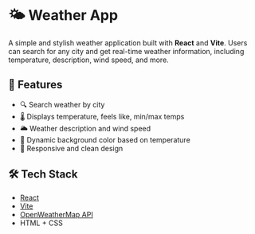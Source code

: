 # 🌤️ Weather App

A simple and stylish weather application built with **React** and **Vite**. Users can search for any city and get real-time weather information, including temperature, description, wind speed, and more.

## 🚀 Features

- 🔍 Search weather by city
- 🌡️ Displays temperature, feels like, min/max temps
- 🌥️ Weather description and wind speed
- 🎨 Dynamic background color based on temperature
- 📱 Responsive and clean design

## 🛠️ Tech Stack

- [React](https://reactjs.org/)
- [Vite](https://vitejs.dev/)
- [OpenWeatherMap API](https://openweathermap.org/api)
- HTML + CSS
